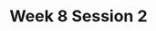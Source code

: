 ---
title: Week 8 Session 2
published_at: 2024-05-10
snippet: An example of a blog post.
disable_html_sanitization: true
allow_math: true
---